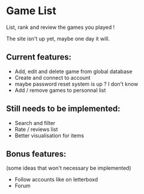 # Game List

List, rank and review the games you played !

The site isn't up yet, maybe one day it will.

## Current features:
  - Add, edit and delete game from global database
  - Create and connect to account
  - maybe password reset system is up ? I don't know
  - Add / remove games to personnal list

## Still needs to be implemented:
  - Search and filter
  - Rate / reviews list
  - Better visualisation for items

## Bonus features:
(some ideas that won't necessary be implemented)
  - Follow accounts like on letterboxd
  - Forum